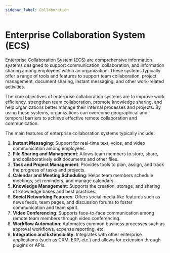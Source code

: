 ```yaml
---
sidebar_label: Collaboration
---
```


# Enterprise Collaboration System (ECS)

Enterprise Collaboration System (ECS) are comprehensive information systems designed to support communication, collaboration, and information sharing among employees within an organization. These systems typically offer a range of tools and features to support team collaboration, project management, document sharing, instant messaging, and other work-related activities.

The core objectives of enterprise collaboration systems are to improve work efficiency, strengthen team collaboration, promote knowledge sharing, and help organizations better manage their internal processes and projects. By using these systems, organizations can overcome geographical and temporal barriers to achieve effective remote collaboration and communication.

The main features of enterprise collaboration systems typically include:

1. **Instant Messaging**: Support for real-time text, voice, and video communication among employees.
2. **File Sharing and Management**: Allows team members to store, share, and collaboratively edit documents and other files.
3. **Task and Project Management**: Provides tools to plan, assign, and track the progress of tasks and projects.
4. **Calendar and Meeting Scheduling**: Helps team members schedule meetings, set reminders, and manage calendars.
5. **Knowledge Management**: Supports the creation, storage, and sharing of knowledge bases and best practices.
6. **Social Networking Features**: Offers social media-like features such as news feeds, team pages, and discussion forums to foster communication and team spirit.
7. **Video Conferencing**: Supports face-to-face communication among remote team members through video conferencing.
8. **Workflow Automation**: Automates common business processes such as approval workflows, expense reporting, etc.
9. **Integration and Extensibility**: Integrates with other enterprise applications (such as CRM, ERP, etc.) and allows for extension through plugins or APIs.
